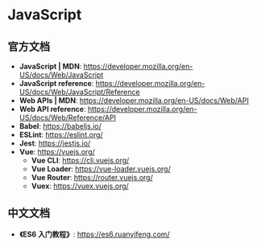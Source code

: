 # JavaScript

## 官方文档

- **JavaScript | MDN**: https://developer.mozilla.org/en-US/docs/Web/JavaScript
- **JavaScript reference**: https://developer.mozilla.org/en-US/docs/Web/JavaScript/Reference
- **Web APIs | MDN**: https://developer.mozilla.org/en-US/docs/Web/API
- **Web API reference**: https://developer.mozilla.org/en-US/docs/Web/Reference/API
- **Babel**: https://babeljs.io/
- **ESLint**: https://eslint.org/
- **Jest**: https://jestjs.io/
- **Vue**: https://vuejs.org/
    - **Vue CLI**: https://cli.vuejs.org/
    - **Vue Loader**: https://vue-loader.vuejs.org/
    - **Vue Router**: https://router.vuejs.org/
    - **Vuex**: https://vuex.vuejs.org/

## 中文文档

- **《ES6 入门教程》**: https://es6.ruanyifeng.com/